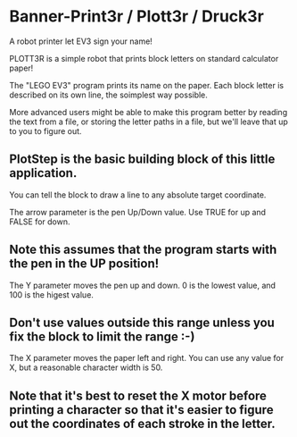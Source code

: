# Banner-Print3r / Plott3r / Druck3r

A robot printer let EV3 sign your name!

PLOTT3R is a simple robot that prints block letters on standard calculator paper!

The "LEGO EV3" program prints its name on the paper. Each block letter is described on its own line, the soimplest way possible.

More advanced users might be able to make this program better by reading the text from a file, or storing the letter paths in a file, but we'll leave that up to you to figure out.

PlotStep is the basic building block of this little application.
------------------------------------------------
You can tell the block to draw a line to any absolute target coordinate.

The arrow parameter is the pen Up/Down value. Use TRUE for up and FALSE for down.

Note this assumes that the program starts with the pen in the UP position!
------------------------------------------------
The Y parameter moves the pen up and down. 0 is the lowest value, and 100 is the higest value.

Don't use values outside this range unless you fix the block to limit the range :-)
------------------------------------------------
The X parameter moves the paper left and right. You can use any value for X, but a reasonable character width is 50.

Note that it's best to reset the X motor before printing a character so that it's easier to figure out the coordinates of each stroke in the letter.
------------------------------------------------
